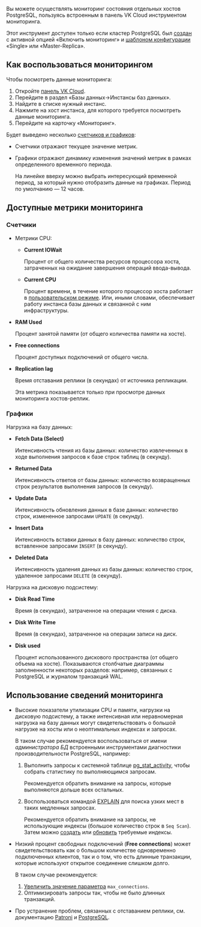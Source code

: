 Вы можете осуществлять мониторинг состояния отдельных хостов PostgreSQL, пользуясь встроенным в панель VK Cloud инструментом мониторинга.

<warn>

Этот инструмент доступен только если кластер PostgreSQL был [создан](../../../dbaas/dbaas-start/create-postresql-mysql) с активной опцией «Включить мониторинг» и [шаблоном конфигурации](../../../dbaas/dbaas-start/db-config) «Single» или «Master-Replica».

</warn>

## Как воспользоваться мониторингом

Чтобы посмотреть данные мониторинга:

1. Откройте [панель VK Cloud](https://msk.cloud.vk.com/app/).
1. Перейдите в раздел «Базы данных→Инстансы баз данных».
1. Найдите в списке нужный инстанс.
1. Нажмите на хост инстанса, для которого требуется посмотреть данные мониторинга.
1. Перейдите на карточку «Мониторинг».

Будет выведено несколько [счетчиков и графиков](#dostupnye_metriki_monitoringa):

- Счетчики отражают текущее значение метрик.
- Графики отражают динамику изменения значений метрик в рамках определенного временного периода.

  На линейке вверху можно выбрать интересующий временной период, за который нужно отобразить данные на графиках.
  Период по умолчанию — 12 часов.

## Доступные метрики мониторинга

### Счетчики

- Метрики CPU:

  - **Current IOWait**

    Процент от общего количества ресурсов процессора хоста, затраченных на ожидание завершения операций ввода-вывода.

  - **Current CPU**

    Процент времени, в течение которого процессор хоста работает в [пользовательском режиме](https://www.ibm.com/docs/ru/aix/7.1?topic=performance-using-time-command-measure-microprocessor-use). Или, иными словами, обеспечивает работу инстанса базы данных и связанной с ним инфраструктуры.

- **RAM Used**

  Процент занятой памяти (от общего количества памяти на хосте).

- **Free connections**

  Процент доступных подключений от общего числа.

- **Replication lag**

  Время отставания реплики (в секундах) от источника репликации.

  <info>

  Эта метрика показывается только при просмотре данных мониторинга хостов-реплик.

  </info>

### Графики

Нагрузка на базу данных:

- **Fetch Data (Select)**

  Интенсивность чтения из базы данных: количество извлеченных в ходе выполнения запросов к базе строк таблиц (в секунду).

- **Returned Data**

  Интенсивность ответов от базы данных: количество возвращенных строк результатов выполнения запросов (в секунду).

- **Update Data**

  Интенсивность обновления данных в базе данных: количество строк, измененное запросами `UPDATE` (в секунду).

- **Insert Data**

  Интенсивность вставки данных в базу данных: количество строк, вставленное запросами `INSERT` (в секунду).

- **Deleted Data**

  Интенсивность удаления данных из базы данных: количество строк, удаленное запросами `DELETE` (в секунду).

Нагрузка на дисковую подсистему:

- **Disk Read Time**

  Время (в секундах), затраченное на операции чтения с диска.

- **Disk Write Time**

  Время (в секундах), затраченное на операции записи на диск.

- **Disk used**

  Процент использованного дискового пространства (от общего объема на хосте).
  Показываются столбчатые диаграммы заполненности некоторых разделов: например, связанных с PostgreSQL и журналом транзакций WAL.

## Использование сведений мониторинга

- Высокие показатели утилизации CPU и памяти, нагрузки на дисковую подсистему, а также интенсивная или неравномерная нагрузка на базу данных могут свидетельствовать о большой нагрузке на хосты или о неоптимальных индексах и запросах.

  В таком случае рекомендуется воспользоваться от имени _администратора БД_ встроенными инструментами диагностики производительности PostgreSQL, например:

  1. Выполнить запросы к системной таблице [pg_stat_activity](https://www.postgresql.org/docs/current/monitoring-stats.html#MONITORING-PG-STAT-ACTIVITY-VIEW), чтобы собрать статистику по выполняющимся запросам.

     Рекомендуется обратить внимание на запросы, которые выполняются дольше всех остальных.

  1. Воспользоваться командой [EXPLAIN](https://www.postgresql.org/docs/current/sql-explain.html) для поиска узких мест в таких медленных запросах.

     Рекомендуется обратить внимание на запросы, не использующие индексы (большое количество строк в `Seq Scan`). Затем можно [создать](https://www.postgresql.org/docs/current/sql-createindex.html) или [обновить](https://www.postgresql.org/docs/current/sql-reindex.html) требуемые индексы.

- Низкий процент свободных подключений (**Free connections**) может свидетельствовать как о большом количестве одновременно подключенных клиентов, так и о том, что есть длинные транзакции, которые используют открытое соединение слишком долго.

  В таком случае рекомендуется:

  1. [Увеличить значение параметра](../../../dbaas/config/db-config) `max_connections`.
  1. Оптимизировать запросы так, чтобы не было длинных транзакций.

- Про устранение проблем, связанных с отставанием реплики, см. документацию [Patroni](https://patroni.readthedocs.io/en/latest/replication_modes.html) и [PostgreSQL](https://www.postgresql.org/docs/current/warm-standby.html#STREAMING-REPLICATION).
